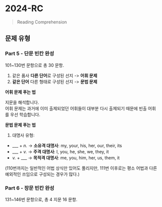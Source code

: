 # 2024-RC

> Reading Comprehension

## 문제 유형
### Part 5 - 단문 빈칸 완성   

101~130번 문항으로 총 30 문항.   

1. 같은 품사 **다른 단어**로 구성된 선지 -> **어휘 문제**
2. **같은 단어** 다른 형태로 구성된 선지 -> **문법 문제**

**어휘 문제 푸는 법**   

지문을 해석합니다.   
어휘 문제는 과거에 이미 출제되었던 어휘들이 대부분 다시 출제되기 때문에 빈출 어휘를 우선 학습합니다.

**문법 문제 푸는 법**

1. 대명사 유형:
  - ___ + *n.* -> **소유격 대명사**: my, your, his, her, our, their, its   
  - ___ + *v.* -> **주격 대명사**: I, you, he, she, we, they, it   
  - *v.* + ___ -> **목적격 대명사**: me, you, him, her, us, them, it   

     
(110번까지는 일반적인 어법 상식만 있어도 풀리지만, 111번 이후로는 평소 어법과 다른 예외적인 쓰임으로 구성되는 경우가 많다.)

### Part 6 - 장문 빈칸 완성   

131~146번 문항으로, 총 4 지문 16 문항.
